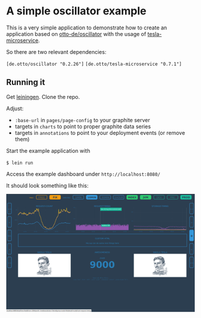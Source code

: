 # A simple oscillator example

This is a very simple application to demonstrate how to create an application based on
[otto-de/oscillator](https://github.com/otto-de/oscillator) with the usage of
[tesla-microservice](https://github.com/otto-de/tesla-microservice).

So there are two relevant dependencies:

`[de.otto/oscillator "0.2.26"]`
`[de.otto/tesla-microservice "0.7.1"]`


## Running it
Get [leiningen](http://leiningen.org/#install). Clone the repo. 

Adjust:

* `:base-url` in `pages/page-config` to your graphite server
* targets in `charts`  to point to proper graphite data series
* targets in `annotations` to point to your deployment events (or remove them)

Start the example application with

`$ lein run`

Access the example dashboard under `http://localhost:8080/`

It should look something like this:

![Example Dashboard](doc/oscillator.png)
